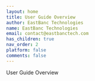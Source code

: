 ```yaml
---
layout: home
title: User Guide Overview
author: EastBanc Technologies
name: EastBanc Technologies
email: contact@eastbanctech.com
has_children: true
nav_order: 2
platform: false
comments: false
---
```

User Guide Overview